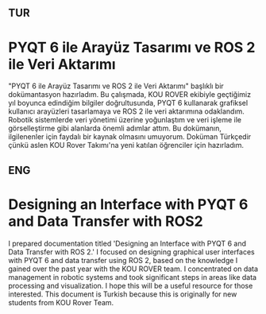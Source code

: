 ## TUR
# PYQT 6 ile Arayüz Tasarımı ve ROS 2 ile Veri Aktarımı
"PYQT 6 ile Arayüz Tasarımı ve ROS 2 ile Veri Aktarımı" başlıklı bir dokümantasyon hazırladım. Bu çalışmada, KOU ROVER ekibiyle geçtiğimiz yıl boyunca edindiğim bilgiler doğrultusunda, PYQT 6 kullanarak grafiksel kullanıcı arayüzleri tasarlamaya ve ROS 2 ile veri aktarımına odaklandım. Robotik sistemlerde veri yönetimi üzerine yoğunlaştım ve veri işleme ile görselleştirme gibi alanlarda önemli adımlar attım. Bu dokümanın, ilgilenenler için faydalı bir kaynak olmasını umuyorum. Doküman Türkçedir çünkü aslen KOU Rover Takımı'na yeni katılan öğrenciler için hazırladım.

## ENG
# Designing an Interface with PYQT 6 and Data Transfer with ROS2
I prepared documentation titled 'Designing an Interface with PYQT 6 and Data Transfer with ROS 2.' I focused on designing graphical user interfaces with PYQT 6 and data transfer using ROS 2, based on the knowledge I gained over the past year with the KOU ROVER team. I concentrated on data management in robotic systems and took significant steps in areas like data processing and visualization. I hope this will be a useful resource for those interested. This document is Turkish because this is originally for new students from KOU Rover Team.
